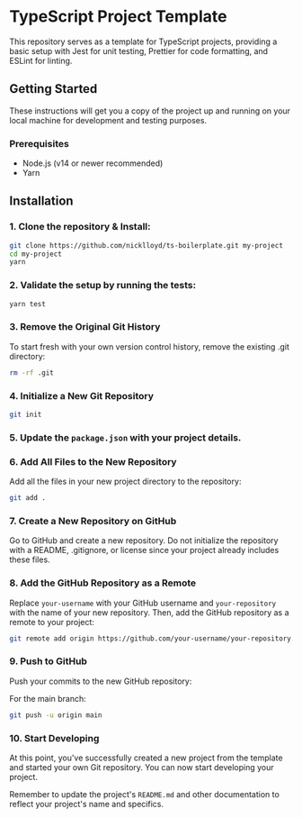 # TypeScript Project Template

This repository serves as a template for TypeScript projects, providing a basic setup with Jest for unit testing, Prettier for code formatting, and ESLint for linting.

## Getting Started

These instructions will get you a copy of the project up and running on your local machine for development and testing purposes.

### Prerequisites

- Node.js (v14 or newer recommended)
- Yarn

## Installation

### 1. Clone the repository & Install:

```bash
git clone https://github.com/nicklloyd/ts-boilerplate.git my-project
cd my-project
yarn
```

### 2. Validate the setup by running the tests:

```bash
yarn test
```

### 3. Remove the Original Git History

To start fresh with your own version control history, remove the existing .git directory:

```bash
rm -rf .git
```

### 4. Initialize a New Git Repository

```bash
git init
```

### 5. Update the `package.json` with your project details.

### 6. Add All Files to the New Repository

Add all the files in your new project directory to the repository:

```bash
git add .
```

### 7. Create a New Repository on GitHub

Go to GitHub and create a new repository. Do not initialize the repository with a README, .gitignore, or license since your project already includes these files.

### 8. Add the GitHub Repository as a Remote

Replace `your-username` with your GitHub username and `your-repository` with the name of your new repository. Then, add the GitHub repository as a remote to your project:

```bash
git remote add origin https://github.com/your-username/your-repository.git
```

### 9. Push to GitHub

Push your commits to the new GitHub repository:

For the main branch:

```bash
git push -u origin main
```

### 10. Start Developing

At this point, you've successfully created a new project from the template and started your own Git repository. You can now start developing your project.

Remember to update the project's `README.md` and other documentation to reflect your project's name and specifics.
